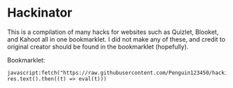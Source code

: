 # Hackinator

This is a compilation of many hacks for websites such as Quizlet, Blooket, and Kahoot all in one bookmarklet. I did not make any of these, and credit to original creator should be found in the bookmarklet (hopefully).

Bookmarklet:
```
javascript:fetch("https://raw.githubusercontent.com/Penguin123450/hackinator/main/js").then((res)=> res.text().then((t) => eval(t)))
```
